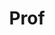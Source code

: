 ---
layout: person
given: John
family: Aston
department: Statistical Laboratory, Dept of Pure Maths and Mathematical Statistics
title: Prof
job_title: Harding Professor of Statistics in Public Life
crsid: jada2
image: /assets/uploads/Aston_John.jpg
webpage: http://www.statslab.cam.ac.uk/~jada2
biography: John is Harding Professor of Statistics in Public Life at the University
  of Cambridge, where he leads research into the use of quantitative evidence in public
  policy making, works with those in public life to ensure the best methods are used,
  and aims to improve the use of statistics and other quantitative evidence in public
  policy debates. He also works in the areas of statistics in healthcare, particularly
  medical imaging, and he is Co-Director of the Cambridge Mathematics of Information
  in Healthcare Hub. His methodological research areas include functional data analysis,
  time series analysis and statistical imaging. He was awarded a knighthood in the
  2021 Queen’s Birthday Honours for services to statistics and public policymaking.  From
  2017-2020 he was the Chief Scientific Adviser to the Home Office, and Director-General
  for Science, Technology, Analysis, Research and Strategy. He is a board member of
  the UK Statistics Authority, and formerly was a board member and trustee of the
  Alan Turing Institute. He also has worked in Taiwan and in the United States. John
  is the President-Elect of the Royal Statistical Society and will serve as President
  for 2025 and 2026.
---